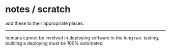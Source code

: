 # notes / scratch

add these to their appropriate places.

---

humans cannot be involved in deploying software in the long run. testing, building a deploying must be 100% automated


